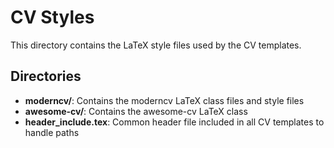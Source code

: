 # CV Styles

This directory contains the LaTeX style files used by the CV templates.

## Directories

- **moderncv/**: Contains the moderncv LaTeX class files and style files
- **awesome-cv/**: Contains the awesome-cv LaTeX class
- **header_include.tex**: Common header file included in all CV templates to handle paths